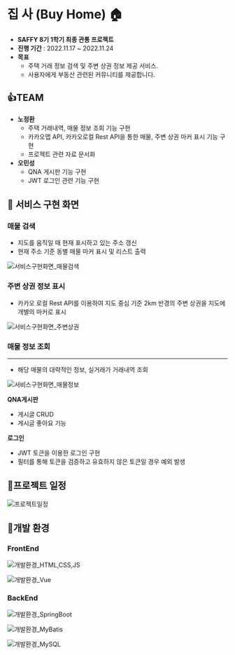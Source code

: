# 집 사 (Buy Home) 🏠

- **SAFFY 8기 1학기 최종 관통 프로젝트**
- **진행 기간** : 2022.11.17 ~ 2022.11.24
- **목표**
    - 주택 거래 정보 검색 및 주변 상권 정보 제공 서비스.
    - 사용자에게 부동산 관련된 커뮤니티를 제공합니다.

## 👍TEAM

- **노정환**
    - 주택 거래내역, 매물 정보 조회 기능 구현
    - 카카오맵 API, 카카오로컬 Rest API을 통한 매물, 주변 상권 마커 표시 기능 구현
    - 프로젝트 관련 자료 문서화
- **오민성**
    - QNA 게시판 기능 구현
    - JWT 로그인 관련 기능 구현
    

## 📖 서비스 구현 화면


### 매물 검색


- 지도를 움직일 때 현재 표시하고 있는 주소 갱신
- 현재 주소 기준 동별 매물 마커 표시 및 리스트 출력

![서비스구현화면_매물검색](https://user-images.githubusercontent.com/101002050/209335152-1ce8289c-4c74-4eee-af97-3d7df0e07d86.png)

### 주변 상권 정보 표시


- 카카오 로컬 Rest API를 이용하여 지도 중심 기준 2km 반경의 주변 상권을 지도에 개별의 마커로 표시

![서비스구현화면_주변상권](https://user-images.githubusercontent.com/101002050/209335149-473ab955-8393-4c32-a7ee-cdae067776bd.png)

### 매물 정보 조회
---
- 해당 매물의 대략적인 정보, 실거래가 거래내역 조회

![서비스구현화면_매물정보](https://user-images.githubusercontent.com/101002050/209335146-04fc444d-842d-4482-bc34-54e3817cea48.png)


**QNA게시판**

- 게시글 CRUD
- 게시글 좋아요 기능

**로그인**

- JWT 토큰을 이용한 로그인 구현
- 필터를 통해 토큰을 검증하고 유효하지 않은 토큰일 경우 예외 발생

## 📆프로젝트 일정


![프로젝트일정](https://user-images.githubusercontent.com/101002050/209335144-08c346e6-929a-4991-85e4-b0c2540b6062.png)

## 🔧개발 환경


### FrontEnd

![개발환경_HTML,CSS,JS](https://user-images.githubusercontent.com/101002050/209335142-8c09be40-18a3-48bd-a193-d7f36b579205.png)

![개발환경_Vue](https://user-images.githubusercontent.com/101002050/209335141-823f595d-7577-41af-9c41-f24ee9d30d17.png)

### BackEnd

![개발환경_SpringBoot](https://user-images.githubusercontent.com/101002050/209335137-2c6cb15b-45d2-402a-aeda-44b86cfbfd60.png)

![개발환경_MyBatis](https://user-images.githubusercontent.com/101002050/209335134-7d9d7270-3114-402b-86cb-752e806f95f9.png)

![개발환경_MySQL](https://user-images.githubusercontent.com/101002050/209335130-cf58a08f-1cae-4108-943c-91a07568fcd9.png)
